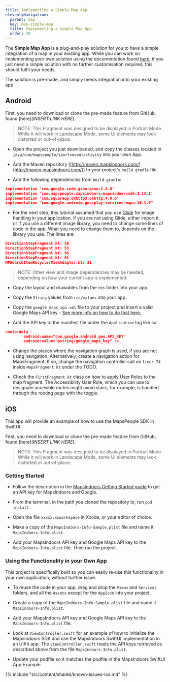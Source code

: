 ```yaml
---
title: Implementing a Simple Map App
eleventyNavigation:
  parent: map
  key: map-simple-map
  title: Implementing a Simple Map App
  order: 70
---
```


The **Simple Map App** is a plug-and-play solution for you to have a simple integration of a map in your existing app. While you can work on implementing your own solution using the documentation found [here]({{site.url}}/content/map/), if you just need a simple solution with no further customisation required, this should fulfil your needs.

The solution is pre-made, and simply needs integration into your existing app.

## Android

First, you need to download or clone the pre-made feature from GitHub, found [here](*INSERT LINK HERE*).

> NOTE: This Fragment was designed to be displayed in Portrait Mode. While it will work in Landscape Mode, some UI elements may look distorted or out-of-place.

* Open the project you just downloaded, and copy the classes located in `java/com/mapspeople/sportseventactivity` into your own App.

* Add the Maven repository ([http://maven.mapsindoors.com/](http://maven.mapsindoors.com/)) to your project's `build.gradle` file.

* Add the following dependencies from `build.gradle`:

```json
implementation 'com.google.code.gson:gson:2.8.6'
implementation 'com.mapspeople.mapsindoors:mapsindoorssdk:3.12.1'
implementation 'com.squareup.okhttp3:okhttp:4.9.0'
implementation "com.google.android.gms:play-services-maps:16.1.0"
```

* For the next step, this tutorial assumed that you use [Glide](https://bumptech.github.io/glide/) for image handling in your application. If you are not using Glide, either import it, or if you use a different image library, you need to change some lines of code in the app. What you need to change them to, depends on the library you use. The lines are:

```json
DirectionStepFragment.kt: 50
DirectionStepFragment.kt: 53
DirectionStepFragment.kt: 56
DirectionStepFragment.kt: 61
MPSearchItemRecyclerViewAdapter.kt: 31
```

> NOTE: Other view and image dependancies may be needed, depending on how your current app is implemented.

* Copy the layout and drawables from the `res` folder into your app.

* Copy the `String` values from `res/values` into your app.

* Copy the `google_maps_api.xml` file to your project and insert a valid Google Maps API key - [See more info on how to do that here.]({{site.url}}/content/getting-started/android/prerequisites/)

* Add the API key to the manifest file under the `Application` tag like so:

```json
<meta-data
        android:name="com.google.android.geo.API_KEY"
        android:value="@string/google_maps_key" />
```

* Change the places where the navigation graph is used, if you are not using navigation. Alternatively, create a navigation action for MapsFragment. If so, change the navigation controller call on `line: 74` inside `MapsFragment.kt` under the TODO.

* Check the `FirstFragment.kt` class on how to apply User Roles to the map fragment. The Accessibility User Role, which you can use to designate accesible routes might avoid stairs, for example, is handled through the routing page with the toggle.

## iOS

This app will provide an example of how to use the MapsPeople SDK in SwiftUI.

First, you need to download or clone the pre-made feature from GitHub, found [here](*INSERT LINK HERE*).

> NOTE: This Fragment was designed to be displayed in Portrait Mode. While it will work in Landscape Mode, some UI elements may look distorted or out-of-place.

### Getting Started

* Follow the description in the [MapsIndoors Getting Started guide](https://docs.mapsindoors.com/ios/v3/getting-started/prerequisites/) to get an API key for MapsIndoors and Google.

* From the terminal, in the path you cloned the repository to, run `pod install`.

* Open the file `xxxxx.xcworkspace` in Xcode, or your editor of choice.

* Make a copy of the `MapsIndoors-Info-Sample.plist` file and name it `MapsIndoors-Info.plist`.

* Add your MapsIndoors API key and Google Maps API key to the `MapsIndoors-Info.plist` file. Then run the project.

### Using the Functionality in your Own App

This project is specifically built so you can easily re-use this functionality in your own application, without further issue.

* To reuse the code in your app, drag and drop the `Views` and `Services` folders, and all the `Assets` except for the `AppIcon` into your project.

* Create a copy of the `MapsIndoors-Info-Sample.plist` file and name it `MapsIndoors-Info.plist`.

* Add your MapsIndoors API key and Google Maps API key to the `MapsIndoors-Info.plist` file.

* Look at `ViewController.swift` for an example of how to initialize the MapsIndoors SDK and use the MapsIndoors SwiftUI implementation in an UIKit app. The `ViewController.swift` reads the API keys retrieved as described above from the file `MapsIndoors-Info.plist`.

* Update your podfile so it matches the podfile in the MapsIndoors SwiftUI App Example.

<!-- Known Issues -->
{% include "src/content/shared/known-issues-ios.md" %}
